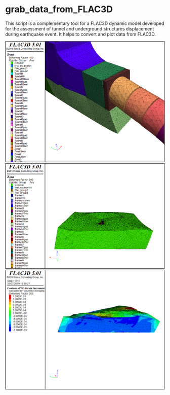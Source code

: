 # grab_data_from_FLAC3D
This script is a complementary tool for a FLAC3D dynamic model developed for the assessment of tunnel and underground structures displacement during earthquake event.
It helps to convert and plot data from FLAC3D.

![Image](Det_X.png)
![Image](dx.png)
![Image](DIST-Y_SSY.png)






